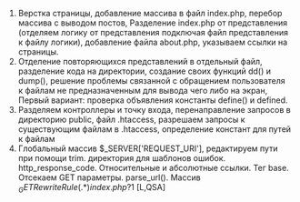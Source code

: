 1. Верстка страницы, добавление массива в файл index.php, перебор массива с выводом постов, 
Разделение index.php от представления (отделяем логику от представления подключая файл представления к файлу логики),
добавление файла about.php, указываем ссылки на страницы.
2. Отделение повторяющихся представлений в отдельный файл,
разделение кода на директории,
создание своих функций dd() и dump(), решение проблемы связанной с обращением пользователя к файлам не предназначенным для вывода чего либо на экран,
Первый вариант: проверка объявления константы define() и defined.
3. Разделяем контроллеры и точку входа, перенаправление запросов в директорию public, файл .htaccess, разрешаем запросы к существующим файлам в .htaccess, определение констант для путей к файлам
4. Глобальный массив $_SERVER['REQUEST_URI'], редактируем пути при помощи trim. директория для шаблонов ошибок. http_response_code. Относительные и абсолютные ссылки. Тег base. Отсекаем GET параметры. parse_url(). Массив $_GET
   RewriteRule (.*) index.php?$1 [L,QSA]
